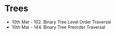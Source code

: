 # Trees


- 10th Mar - 102. Binary Tree Level Order Traversal
- 10th Mar - 144. Binary Tree Preorder Traversal
